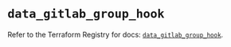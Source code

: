# `data_gitlab_group_hook`

Refer to the Terraform Registry for docs: [`data_gitlab_group_hook`](https://registry.terraform.io/providers/gitlabhq/gitlab/17.3.0/docs/data-sources/group_hook).
